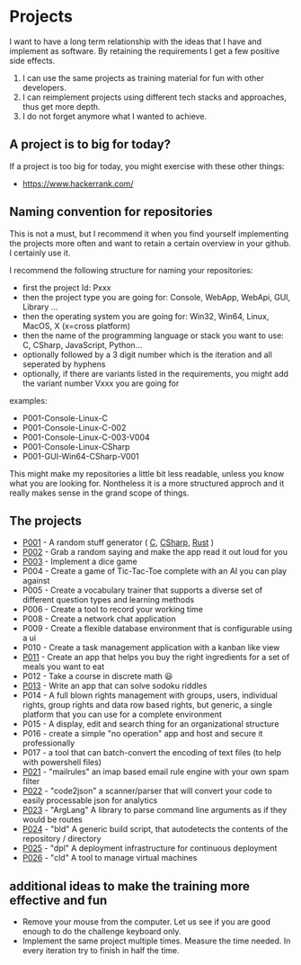 # Projects

I want to have a long term relationship with the ideas that I have and implement as software.
By retaining the requirements I get a few positive side effects. 
1) I can use the same projects as training material for fun with other developers.
2) I can reimplement projects using different tech stacks and approaches, thus get more depth.
3) I do not forget anymore what I wanted to achieve.

## A project is to big for today?

If a project is too big for today, you might exercise with these other things:

- https://www.hackerrank.com/ 

## Naming convention for repositories

This is not a must, but I recommend it when you find yourself implementing the projects more often and want to retain a certain overview in your github. I certainly use it.

I recommend the following structure for naming your repositories:
 - first the project Id: Pxxx
 - then the project type you are going for: Console, WebApp, WebApi, GUI, Library ...
 - then the operating system you are going for: Win32, Win64, Linux, MacOS, X (x=cross platform)
 - then the name of the programming language or stack you want to use: C, CSharp, JavaScript, Python...
 - optionally followed by a 3 digit number which is the iteration
and all seperated by hyphens
 - optionally, if there are variants listed in the requirements, you might add the variant number Vxxx you are going for

examples: 
- P001-Console-Linux-C
- P001-Console-Linux-C-002
- P001-Console-Linux-C-003-V004
- P001-Console-Linux-CSharp
- P001-GUI-Win64-CSharp-V001

This might make my repositories a little bit less readable, unless you know what you are looking for. Nontheless it is a more structured approch and it really makes sense in the grand scope of things.

## The projects

- [P001](P001/README.md) - A random stuff generator ( [C](https://github.com/stho32/P001-Console-Linux-C), [CSharp](https://github.com/stho32/P001-Console-Linux-CSharp),  [Rust](https://github.com/stho32/P001-Console-Linux-Rust) )
- [P002](P002/README.md) - Grab a random saying and make the app read it out loud for you
- [P003](P003/README.md) - Implement a dice game
- P004 - Create a game of Tic-Tac-Toe complete with an AI you can play against
- P005 - Create a vocabulary trainer that supports a diverse set of different question types and learning methods
- P006 - Create a tool to record your working time
- P008 - Create a network chat application
- P009 - Create a flexible database environment that is configurable using a ui
- P010 - Create a task management application with a kanban like view
- [P011](P011/README.md) - Create an app that helps you buy the right ingredients for a set of meals you want to eat
- P012 - Take a course in discrete math 😃
- [P013](P013/README.md) - Write an app that can solve sodoku riddles
- P014 - A full blown rights management with groups, users, individual rights, group rights and data row based rights, but generic, a single platform that you can use for a complete environment
- P015 - A display, edit and search thing for an organizational structure
- P016 - create a simple "no operation" app and host and secure it professionally
- P017 - a tool that can batch-convert the encoding of text files (to help with powershell files)
- [P021](P021/README.md) - "mailrules" an imap based email rule engine with your own spam filter
- [P022](P022/README.md) - "code2json" a scanner/parser that will convert your code to easily processable json for analytics
- [P023](P023/README.md) - "ArgLang" A library to parse command line arguments as if they would be routes
- [P024](P024/README.md) - "bld" A generic build script, that autodetects the contents of the repository / directory
- [P025](P025/README.md) - "dpl" A deployment infrastructure for continuous deployment
- [P026](P026/README.md) - "cld" A tool to manage virtual machines


## additional ideas to make the training more effective and fun

- Remove your mouse from the computer. Let us see if you are good enough to do the challenge keyboard only.
- Implement the same project multiple times. Measure the time needed. In every iteration try to finish in half the time.
